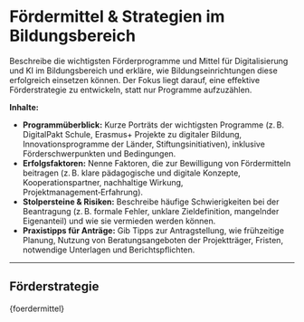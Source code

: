 <!-- foerdermittel.md -->
# Fördermittel & Strategien im Bildungsbereich

Beschreibe die wichtigsten Förderprogramme und Mittel für Digitalisierung und KI im Bildungsbereich und erkläre, wie Bildungseinrichtungen diese erfolgreich einsetzen können.  Der Fokus liegt darauf, eine effektive Förderstrategie zu entwickeln, statt nur Programme aufzuzählen.

**Inhalte:**

* **Programmüberblick:** Kurze Porträts der wichtigsten Programme (z. B. DigitalPakt Schule, Erasmus+ Projekte zu digitaler Bildung, Innovationsprogramme der Länder, Stiftungsinitiativen), inklusive Förderschwerpunkten und Bedingungen.
* **Erfolgsfaktoren:** Nenne Faktoren, die zur Bewilligung von Fördermitteln beitragen (z. B. klare pädagogische und digitale Konzepte, Kooperationspartner, nachhaltige Wirkung, Projektmanagement‑Erfahrung).
* **Stolpersteine & Risiken:** Beschreibe häufige Schwierigkeiten bei der Beantragung (z. B. formale Fehler, unklare Zieldefinition, mangelnder Eigenanteil) und wie sie vermieden werden können.
* **Praxistipps für Anträge:** Gib Tipps zur Antragstellung, wie frühzeitige Planung, Nutzung von Beratungsangeboten der Projektträger, Fristen, notwendige Unterlagen und Berichtspflichten.

---

## Förderstrategie

{foerdermittel}